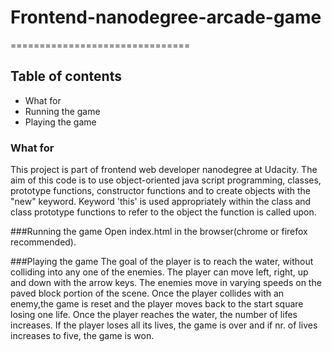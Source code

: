 # Frontend-nanodegree-arcade-game
===============================
## Table of contents
- What for
- Running the game
- Playing the game

### What for
This project is part of frontend web developer nanodegree at Udacity. The aim of this code is to use object-oriented java script programming, classes, prototype functions, constructor functions and to create objects with the "new" keyword. Keyword 'this' is used appropriately within the class and class prototype functions to refer to the object the function is called upon.

###Running the game
Open index.html in the browser(chrome or firefox recommended).

###Playing the game
The goal of the player is to reach the water, without colliding into any one of the enemies. The player can move left, right, up and down with the arrow keys. The enemies move in varying speeds on the paved block portion of the scene. Once the player collides with an enemy,the game is reset and the player moves back to the start square losing one life. Once the player reaches the water, the number of lifes increases. If the player loses all its lives, the game is over and if nr. of lives increases to five, the game is won.